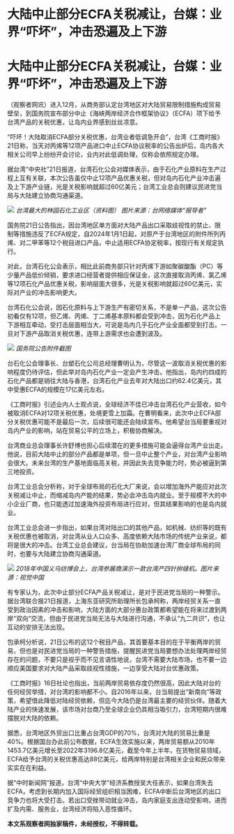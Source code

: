 # 大陆中止部分ECFA关税减让，台媒：业界“吓坏”，冲击恐遍及上下游

# 大陆中止部分ECFA关税减让，台媒：业界“吓坏”，冲击恐遍及上下游

（观察者网讯）进入12月，从商务部认定台湾地区对大陆贸易限制措施构成贸易壁垒，到国务院宣布部分中止《海峡两岸经济合作框架协议》（ECFA）项下给予台湾产品的关税优惠，让岛内业界感到丝丝凉意。

“吓坏！大陆取消ECFA部分关税优惠，台湾业者低调急开会”，台湾《工商时报》21日称，当天对丙烯等12项产品进口中止ECFA协议税率的公告出炉后，岛内各大相关公司早上纷纷开会讨论，业内对此低调处理，仅称会依照规定办理。

据台湾“中央社”21日报道，台湾石化公会对媒体表示，由于石化产业原料在生产过程上互有关联，本次公告虽仅中止12项产品优惠关税，但对岛内石化产业冲击遍及上下游产业链，光是关税影响就超过60亿美元；台湾工业总会则建议民进党当局与大陆建立协商沟通渠道。

![](https://inews.gtimg.com/om_bt/OgkK6FAibql1k08OotQ7zILCTEQhMiES-8JdhmSmIaAMkAA/1000)
_台湾最大的林园石化工业区（资料图） 图片来源：台网络媒体“报导者”_

国务院21日公告指出，因台湾地区单方面对大陆产品出口采取歧视性的禁止、限制等措施违反了ECFA规定，自2024年1月1日起，对原产于台湾地区的附件所列丙烯、对二甲苯等12个税目进口产品，中止适用ECFA协定税率，按现行有关规定执行。

对此，台湾石化公会表示，相比此前商务部只针对丙烯下游如聚碳酸酯（PC）等少量产品低价倾销，要求进口经营者提供相应保证金，这次直接取消丙烯、氯乙烯等12项石化产品优惠关税，影响层面大很多，光是关税影响就超过60亿美元，实际对产业的冲击影响更大。

台湾石化公会说，因石化原料与上下游生产有密切关系，不是单一产品，这次公告初看仅有12项，但乙烯、丙烯、丁二烯基本原料都会受到冲击，因为石化产品上下游相互牵动，受打击层面相当大，可说是岛内几乎石化产业全面都受到打击。一旦对下游产品取消关税优惠，连带上游需求也会遭到波及。

![](https://inews.gtimg.com/om_bt/OtsYFE0B3xjzskkQgFQQl6x2EI41GlRlNHLjHgZLow-I4AA/1000)
_国务院公告附件截图_

台石化公会理事长、台塑石化公司总经理曹明认为，尽管这一波取消关税优惠的影响程度仍待评估，但此举对岛内石化产业一定会产生冲击。他指出，岛内约四成的石化产品都是销往大陆与香港，台湾石化产业去年对大陆出口约62.4亿美元，其中受惠ECFA的规模在17亿美元左右。

《工商时报》引述业内人士观点说，全球经济不佳已冲击台湾石化产业营收，如今被取消ECFA对12项关税优惠，处境更雪上加霜。在曹明看来，此次中止ECFA部分关税优惠可能不是最后一次，后续很可能还会陆续宣布。他希望台当局要重视对岛内产业的影响，站在贸易公平的立场上，积极协商解决。

台湾商业总会理事长许舒博也担心后续潜在的更多措施可能会逼得台湾产业出走。他说，目前大陆中止的部分产品都是单项，但一旦中止整个产业，对台湾产业影响会很大。未来台湾的生产基地面临高关税，并因此失去竞争能力时，势必被逼到第三地投资。

台湾工业总会分析称，对于全球布局的石化大厂来说，会以增加海外产能应对此次关税减让中止，而缩减岛内产能的结果，势必会冲击岛内就业。至于规模不大的中小企业厂商，也只能透过加速海外投资布局进行应对，但其结果影响的也是岛内就业。

台湾工业总会进一步指出，如果台湾对陆出口的其他产品，如机械、纺织等的既有关税优惠也被取消，对台湾从业人口众多、高度依赖大陆市场的传统产业来说，都将是很大的冲击。台湾工业总会建议，台当局在协助加速台湾厂商全球布局的同时，也要与大陆建立协商沟通渠道。

![](https://inews.gtimg.com/om_bt/OqsZ8AkrRPR53o231l21OxJ95eSVZuV6tZaJqgtkje3ucAA/1000)
_2018年中国义乌纺博会上，台湾参展商演示一款台湾产四针拚缝机。图片来源：视觉中国_

有专家认为，此次中止部分ECFA产品关税减让，是对于民进党当局的一种警示。据台湾联合报21日报道，上海东亚研究所助理所长包承柯称，两岸经贸关系一直受到政治因素的冲击和影响，大陆方面的大部分惠台政策都希望能在将来过渡到两岸“双向”交流，但由于民进党当局无法与大陆进行沟通，不承认“九二共识”，也让互动的安排无法出现。

包承柯分析说，21日公布的这12个税目产品，其首要基本目的在于平衡两岸的贸易，但也是对民进党当局的一种警告措施，提醒民进党当局要想办法处理两岸经贸存在的问题，不要只是视乎而不见言语性地说，台湾不需要大陆市场，也不要一边顺应美国要求对大陆产品采取歧视性措施，一边享受大陆对台优惠政策。

《工商时报》16日社论也指出，当前两岸贸易依存度仍然很高，因此大陆对台的任何经贸举措，对台湾的影响都不小。自2016年以来，台当局提出“新南向”等政策，希望借此降低对陆经贸依赖，但迄今大陆仍是台湾最主要的经贸伙伴。随着大陆产业的快速发展，该市场对台商乃至全球企业仍具相当吸引力，台湾短期内很难摆脱对大陆的依赖。

据悉，台湾地区外贸出口比重占台湾GDP的70%，台湾对大陆的贸易比重是40%。根据国台办此前公布数据，ECFA生效实施以来，两岸贸易额从2010年1453.7亿美元增长至2022年3196.8亿美元，截至今年上半年，在货物贸易领域，ECFA给予台湾的关税优惠高达88亿美元，给两岸特别是台湾相关企业和民众带来实实在在利益。

据“中时新闻网”报道，台湾“中央大学”经济系教授吴大任表示，如果台湾失去ECFA，考虑到长期内加入国际经贸组织相当困难，ECFA中断后台湾地区的出口竞争力也将大受打击。若出口受挫带动就业冲击，岛内家庭支出连动受影响，进而扩及内需、服务业，台湾经济将陷入恶性循环。

**本文系观察者网独家稿件，未经授权，不得转载。**


